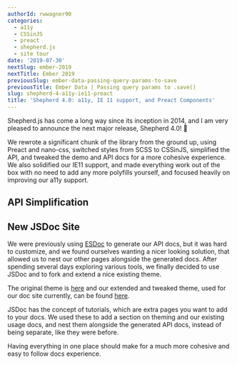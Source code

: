 ```yaml
---
authorId: rwwagner90
categories: 
  - a11y
  - CSSinJS
  - preact
  - shepherd.js
  - site tour
date: '2019-07-30'
nextSlug: ember-2019
nextTitle: Ember 2019
previousSlug: ember-data-passing-query-params-to-save
previousTitle: Ember Data | Passing query params to .save()
slug: shepherd-4-a11y-ie11-preact
title: 'Shepherd 4.0: a11y, IE 11 support, and Preact Components'
---
```


Shepherd.js has come a long way since its inception in 2014, and I am very pleased to announce the
next major release, Shepherd 4.0! 🎉

We rewrote a significant chunk of the library from the ground up, using Preact and nano-css, switched styles
from SCSS to CSSinJS, simplified the API, and tweaked the demo and API docs for a more cohesive experience.
We also solidified our IE11 support, and made everything work out of the box with no need to add any more
polyfills yourself, and focused heavily on improving our a11y support.

## API Simplification

## New JSDoc Site

We were previously using [ESDoc](https://esdoc.org/) to generate our API docs, but it was hard to customize,
and we found ourselves wanting a nicer looking solution, that allowed us to nest our
other pages alongside the generated docs. After spending several days exploring various
tools, we finally decided to use JSDoc and to fork and extend a nice existing theme.

The original theme is [here](https://github.com/braintree/jsdoc-template) and our extended and tweaked theme, 
used for our doc site currently, can be found [here](https://github.com/shipshapecode/jsdoc-template-ship-shape).

JSDoc has the concept of tutorials, which are extra pages you want to add to your docs. We used these
to add a section on theming and our existing usage docs, and nest them alongside the generated API docs,
instead of being separate, like they were before.

Having everything in one place should make for a much more cohesive and easy to follow docs experience.
